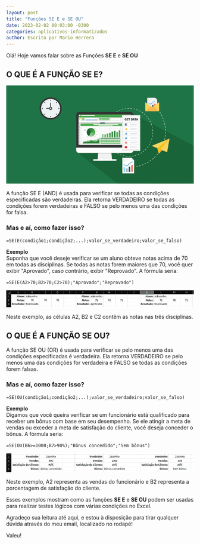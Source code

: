 ```yaml
---
layout: post
title: "Funções SE E e SE OU"
date: 2023-02-02 00:03:00 -0300
categories: aplicativos-informatizados
author: Escrito por Mario Herrera
---
```

 
Olá! Hoje vamos falar sobre as Funções **SE E** e **SE OU**

## O QUE É A FUNÇÃO SE E?


![](https://github.com/mariopuebla17/blog/blob/main/_images/202302/excel1.jpg?raw=true)

A função SE E (AND) é usada para verificar se todas as condições especificadas são verdadeiras. Ela retorna VERDADEIRO se todas as condições forem verdadeiras e FALSO se pelo menos uma das condições for falsa.

### Mas e aí, como fazer isso?

```
=SE(E(condição1;condição2;...);valor_se_verdadeiro;valor_se_falso)
```

**Exemplo**  
Suponha que você deseje verificar se um aluno obteve notas acima de 70 em todas as disciplinas. Se todas as notas forem maiores que 70, você quer exibir "Aprovado", caso contrário, exibir "Reprovado". A fórmula seria:

```
=SE(E(A2>70;B2>70;C2>70);"Aprovado";"Reprovado")
```

![](https://github.com/mariopuebla17/blog/blob/main/_images/202302/excel10.jpg?raw=true)  

Neste exemplo, as células A2, B2 e C2 contêm as notas nas três disciplinas.

## O QUE É A FUNÇÃO SE OU?


A função SE OU (OR) é usada para verificar se pelo menos uma das condições especificadas é verdadeira. Ela retorna VERDADEIRO se pelo menos uma das condições for verdadeira e FALSO se todas as condições forem falsas.

### Mas e aí, como fazer isso?

```
=SE(OU(condição1;condição2;...);valor_se_verdadeiro;valor_se_falso)
```

**Exemplo**  
Digamos que você queira verificar se um funcionário está qualificado para receber um bônus com base em seu desempenho. Se ele atingir a meta de vendas ou exceder a meta de satisfação do cliente, você deseja conceder o bônus. A fórmula seria:

```
=SE(OU(B6>=1000;B7>90%);"Bônus concedido";"Sem bônus")
```

![](https://github.com/mariopuebla17/blog/blob/main/_images/202302/excel11.jpg?raw=true)  

Neste exemplo, A2 representa as vendas do funcionário e B2 representa a porcentagem de satisfação do cliente.

Esses exemplos mostram como as funções **SE E** e **SE OU** podem ser usadas para realizar testes lógicos com várias condições no Excel.  


Agradeço sua leitura até aqui, e estou à disposição para tirar qualquer dúvida através do meu email, localizado no rodapé!

Valeu!
